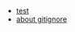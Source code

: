 + <a href="/archive/test.html">test</a>
+ <a href="/archive/adout_gitignore.html">about gitignore</a>